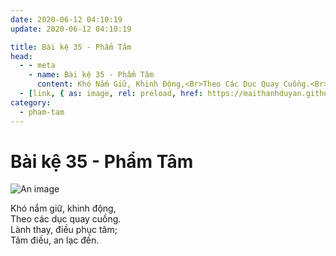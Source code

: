 ```yaml
---
date: 2020-06-12 04:10:19
update: 2020-06-12 04:10:19

title: Bài kệ 35 - Phẩm Tâm
head:
  - - meta
    - name: Bài kệ 35 - Phẩm Tâm
      content: Khó Nắm Giữ, Khinh Động,<Br>Theo Các Dục Quay Cuồng.<Br>Lành Thay, Điều Phục Tâm;<Br>Tâm Điều, An Lạc Đến.<Br>
  - [link, { as: image, rel: preload, href: https://maithanhduyan.github.io/kinh-phap-cu/img/pham-tam/pham-tam-035.jpg }]
category:
  - pham-tam
---
```


# Bài kệ 35 - Phẩm Tâm

![An image](/img/pham-tam/pham-tam-035.jpg)

Khó nắm giữ, khinh động,<br>Theo các dục quay cuồng.<br>Lành thay, điều phục tâm;<br>Tâm điều, an lạc đến.<br>
